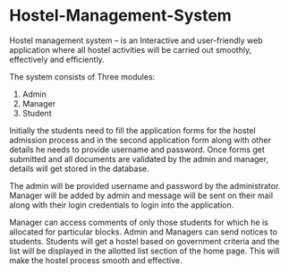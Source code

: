 # Hostel-Management-System

Hostel management system – is an Interactive and user-friendly web application where all hostel activities will be carried out smoothly, effectively and efficiently.

The system consists of Three modules:
1. Admin
2. Manager
3. Student

Initially the students need to fill the application forms for the
hostel admission process and in the second application form along with
other details he needs to provide username and password. Once forms
get submitted and all documents are validated by the admin and manager,
details will get stored in the database.

The admin will be provided username and password by the
administrator. Manager will be added by admin and message will be sent
on their mail along with their login credentials to login into the
application.

Manager can access comments of only those students for which he is
allocated for particular blocks. Admin and Managers can send notices to students.
Students will get a hostel based on government criteria and the list will be
displayed in the allotted list section of the home page. This will make the hostel
process smooth and effective.